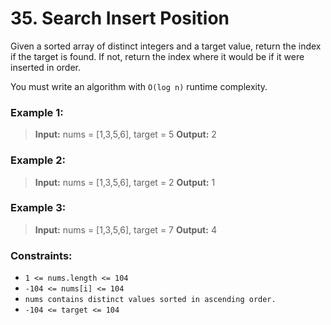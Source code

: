 # 35. Search Insert Position

Given a sorted array of distinct integers and a target value, return the index if the target is found. If not, return the index where it would be if it were inserted in order.

You must write an algorithm with `O(log n)` runtime complexity.

 

### Example 1:

> **Input:** nums = [1,3,5,6], target = 5
> **Output:** 2

### Example 2:

> **Input:** nums = [1,3,5,6], target = 2
> **Output:** 1

### Example 3:

> **Input:** nums = [1,3,5,6], target = 7
> **Output:** 4
 

### Constraints:

- `1 <= nums.length <= 104`
- `-104 <= nums[i] <= 104`
- `nums contains distinct values sorted in ascending order.`
- `-104 <= target <= 104`